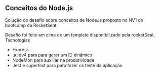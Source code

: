 ## Conceitos do Node.js

<p> Solução do desafio sobre conceitos de NodeJs proposto no NV1 do bootcamp da RocketSeat
</p>

<p> Desafio foi feito em cima de um template disponibilizado pela rocketSeat.
Tecnologias
<ul>
<li>Express</li>
<li>uuidv4 para para gerar um ID dinâmico</li>
<li>NodeMon para auxiliar na produtividade</li>
<li>Jest e supertest para para fazer os teste da aplicação</li>

</ul>
</p>
